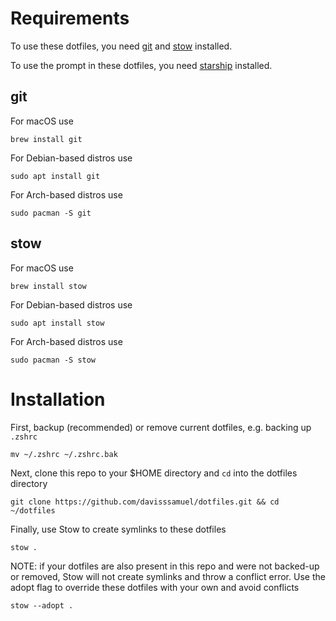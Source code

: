# Requirements

To use these dotfiles, you need [git](https://git-scm.com/) and [stow](https://www.gnu.org/software/stow/) installed.

To use the prompt in these dotfiles, you need [starship](https://starship.rs/) installed.

## git

For macOS use

```
brew install git
```

For Debian-based distros use

```
sudo apt install git
```

For Arch-based distros use

```
sudo pacman -S git
```

## stow

For macOS use

```
brew install stow
```

For Debian-based distros use

```
sudo apt install stow
```

For Arch-based distros use

```
sudo pacman -S stow
```

# Installation


First, backup (recommended) or remove current dotfiles, e.g. backing up `.zshrc`

```
mv ~/.zshrc ~/.zshrc.bak
```

Next, clone this repo to your $HOME directory and `cd` into the dotfiles directory

```
git clone https://github.com/davisssamuel/dotfiles.git && cd ~/dotfiles
```

Finally, use Stow to create symlinks to these dotfiles

```
stow .
```

NOTE: if your dotfiles are also present in this repo and were not backed-up or removed, Stow will not create symlinks and throw a conflict error. Use the adopt flag to override these dotfiles with your own and avoid conflicts

```
stow --adopt .
```
